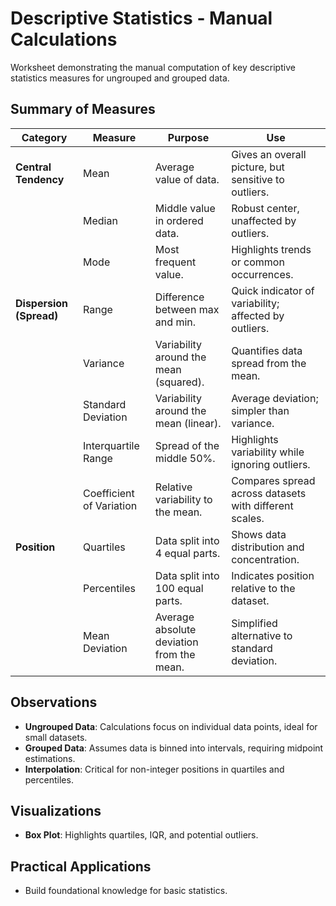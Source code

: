 # Descriptive Statistics - Manual Calculations  

Worksheet demonstrating the manual computation of key descriptive statistics measures for ungrouped and grouped data.

## Summary of Measures  

| **Category**               | **Measure**            | **Purpose**                              | **Use**                                        |  
|-----------------------------|------------------------|------------------------------------------|-----------------------------------------------|  
| **Central Tendency**        | Mean                  | Average value of data.                   | Gives an overall picture, but sensitive to outliers. |  
|                             | Median                | Middle value in ordered data.            | Robust center, unaffected by outliers.        |  
|                             | Mode                  | Most frequent value.                     | Highlights trends or common occurrences.      |  
| **Dispersion (Spread)**     | Range                 | Difference between max and min.          | Quick indicator of variability; affected by outliers. |  
|                             | Variance              | Variability around the mean (squared).   | Quantifies data spread from the mean.         |  
|                             | Standard Deviation    | Variability around the mean (linear).    | Average deviation; simpler than variance.     |  
|                             | Interquartile Range   | Spread of the middle 50%.                | Highlights variability while ignoring outliers. |  
|                             | Coefficient of Variation | Relative variability to the mean.     | Compares spread across datasets with different scales. |  
| **Position**                | Quartiles             | Data split into 4 equal parts.           | Shows data distribution and concentration.    |  
|                             | Percentiles           | Data split into 100 equal parts.         | Indicates position relative to the dataset.   |  
|                             | Mean Deviation        | Average absolute deviation from the mean.| Simplified alternative to standard deviation. |  

## Observations  
- **Ungrouped Data**: Calculations focus on individual data points, ideal for small datasets.  
- **Grouped Data**: Assumes data is binned into intervals, requiring midpoint estimations.  
- **Interpolation**: Critical for non-integer positions in quartiles and percentiles.  

## Visualizations   
- **Box Plot**: Highlights quartiles, IQR, and potential outliers.  

## Practical Applications   
- Build foundational knowledge for basic statistics.  

